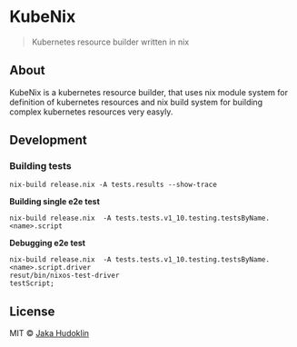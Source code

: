 # KubeNix

> Kubernetes resource builder written in nix

## About

KubeNix is a kubernetes resource builder, that uses nix module system for
definition of kubernetes resources and nix build system for building complex
kubernetes resources very easyly.

## Development

### Building tests

```shell
nix-build release.nix -A tests.results --show-trace
```

**Building single e2e test**

```
nix-build release.nix  -A tests.tests.v1_10.testing.testsByName.<name>.script
```

**Debugging e2e test**

```
nix-build release.nix  -A tests.tests.v1_10.testing.testsByName.<name>.script.driver
resut/bin/nixos-test-driver
testScript;
```

## License

MIT © [Jaka Hudoklin](https://x-truder.net)
